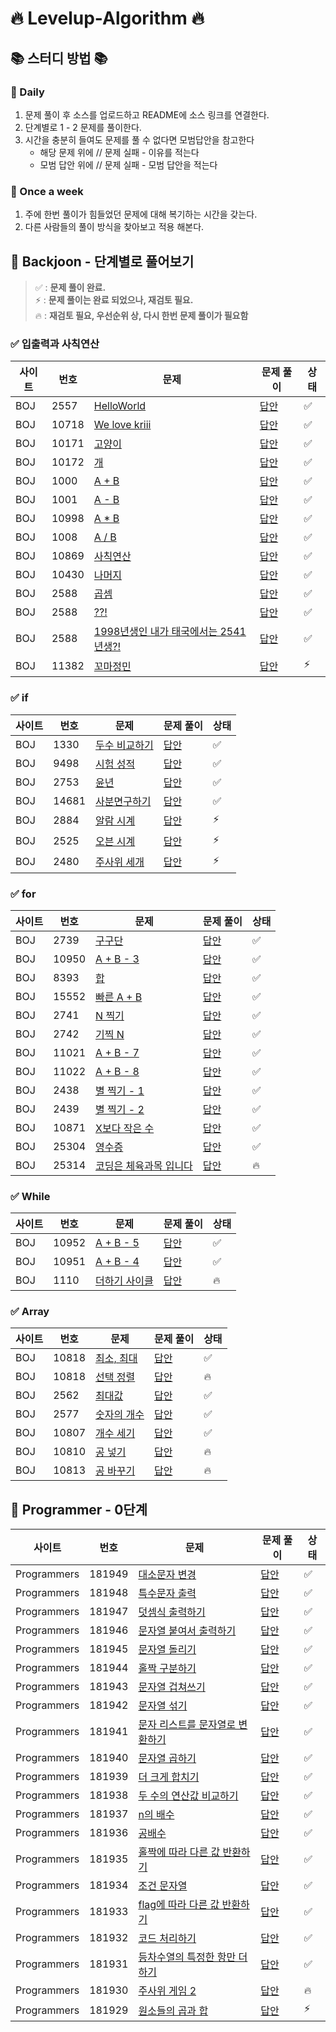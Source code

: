 # 🔥 Levelup-Algorithm 🔥

## 📚 스터디 방법 📚

### 📌 Daily

1. 문제 풀이 후 소스를 업로드하고 README에 소스 링크를 연결한다.
2. 단계별로 1 - 2 문제를 풀이한다.
3. 시간을 충분히 들여도 문제를 풀 수 없다면 모범답안을 참고한다
    - 해당 문제 위에 // 문제 실패 - 이유를 적는다
    - 모범 답안 위에 // 문제 실패 - 모범 답안을 적는다

### 📌 Once a week

1. 주에 한번 풀이가 힘들었던 문제에 대해 복기하는 시간을 갖는다.
2. 다른 사람들의 풀이 방식을 찾아보고 적용 해본다.

## 📄 Backjoon - 단계별로 풀어보기

> ✅ : **문제 풀이 완료.**  
> ⚡ : **문제 풀이는 완료 되었으나, 재검토 필요.**  
> 🔥 : **재검토 필요, 우선순위 상, 다시 한번 문제 풀이가 필요함** 

### ✅ 입출력과 사칙연산

| 사이트 | 번호    | 문제                                                                | 문제 풀이                                                         | 상태 |
|-----|-------|-------------------------------------------------------------------|---------------------------------------------------------------|---|
| BOJ | 2557  | [HelloWorld](https://www.acmicpc.net/problem/2557)                | [답안](./src/com/boj/algorithm/ch01_io/HelloWorld_2557.java)    | ✅ |
| BOJ | 10718 | [We love kriii](https://www.acmicpc.net/problem/10718)            | [답안](./src/com/boj/algorithm/ch01_io/WeLoveArmy_10718.java)   | ✅ |
| BOJ | 10171 | [고양이](https://www.acmicpc.net/problem/10171)                      | [답안](./src/com/boj/algorithm/ch01_io/PrintCat_10171.java)     | ✅ |
| BOJ | 10172 | [개](https://www.acmicpc.net/problem/10172)                        | [답안](./src/com/boj/algorithm/ch01_io/PrintDog_10172.java)     | ✅ |
| BOJ | 1000  | [A + B](https://www.acmicpc.net/problem/1000)                     | [답안](./src/com/boj/algorithm/ch01_io/Plus_1000.java)          | ✅ |
| BOJ | 1001  | [A - B](https://www.acmicpc.net/problem/1001)                     | [답안](./src/com/boj/algorithm/ch01_io/Minus_1001.java)         | ✅ |
| BOJ | 10998 | [A * B](https://www.acmicpc.net/problem/10998)                    | [답안](./src/com/boj/algorithm/ch01_io/MultiPly_10998.java)     | ✅ |
| BOJ | 1008  | [A / B](https://www.acmicpc.net/problem/1008)                     | [답안](./src/com/boj/algorithm/ch01_io/Divide_1008.java)        | ✅ |
| BOJ | 10869 | [사칙연산](https://www.acmicpc.net/problem/10869)                     | [답안](./src/com/boj/algorithm/ch01_io/Calculation_10869.java)  | ✅ |
| BOJ | 10430 | [나머지](https://www.acmicpc.net/problem/10430)                      | [답안](./src/com/boj/algorithm/ch01_io/CalRemain_10430.java)    | ✅ |
| BOJ | 2588  | [곱셈](https://www.acmicpc.net/problem/2588)                        | [답안](./src/com/boj/algorithm/ch01_io/Multiplication_2588.java) | ✅ |
| BOJ | 2588  | [??!](https://www.acmicpc.net/problem/10926)                      | [답안](./src/com/boj/algorithm/ch01_io/Joonas_10926.java)       | ✅ |
| BOJ | 2588  | [1998년생인 내가 태국에서는 2541년생?!](https://www.acmicpc.net/problem/18108) | [답안](./src/com/boj/algorithm/ch01_io/Bulgi_18108.java)        | ✅ |
| BOJ | 11382 | [꼬마정민](https://www.acmicpc.net/problem/11382)                     | [답안](./src/com/boj/algorithm/ch01_io/KidJungMin_11382.java)   | ⚡ |

### ✅ if

| 사이트 | 번호   | 문제                                             | 문제 풀이                                                      | 상태 |
|-----|------|------------------------------------------------|------------------------------------------------------------|---|
| BOJ | 1330 | [두수 비교하기](https://www.acmicpc.net/problem/1330) | [답안](src/com/boj/algorithm/ch02_if/CompareNumber_1330.java) | ✅ |
| BOJ | 9498 | [시험 성적](https://www.acmicpc.net/problem/9498)  | [답안](./src/com/boj/algorithm/ch02_if/TestScore_9498.java)  |  ✅ | 
| BOJ | 2753 | [윤년](https://www.acmicpc.net/problem/2753)     | [답안](./src/com/boj/algorithm/ch02_if/LeapYear_2753.java)   |  ✅ |
| BOJ | 14681 | [사분면구하기](https://www.acmicpc.net/problem/14681) | [답안](./src/com/boj/algorithm/ch02_if/Quadrant_14681.java)  |  ✅ |
| BOJ | 2884 | [알람 시계](https://www.acmicpc.net/problem/2884)  | [답안](./src/com/boj/algorithm/ch02_if/AlarmClock_2884.java) |  ⚡ |
| BOJ | 2525 | [오븐 시계](https://www.acmicpc.net/problem/2525)  | [답안](./src/com/boj/algorithm/ch02_if/OvenClock_2525.java)  |  ⚡ |
| BOJ | 2480 | [주사위 세개](https://www.acmicpc.net/problem/2480) | [답안](./src/com/boj/algorithm/ch02_if/Dice_2480.java)       |  ⚡ |

### ✅ for

| 사이트 | 번호    | 문제                                                    | 문제 풀이                                                             | 상태 |
|-----|-------|-------------------------------------------------------|-------------------------------------------------------------------|---|
| BOJ | 2739  | [구구단](https://www.acmicpc.net/problem/2739)           | [답안](src/com/boj/algorithm/ch03_for/MultiplicationTable_2739.java) | ✅ |
| BOJ | 10950 | [A + B - 3](https://www.acmicpc.net/problem/10950)    | [답안](src/com/boj/algorithm/ch03_for/TestCase_10950.java)          | ✅ |
| BOJ | 8393  | [합](https://www.acmicpc.net/problem/8393)             | [답안](src/com/boj/algorithm/ch03_for/Sum_8393.java)                | ✅ |
| BOJ | 15552 | [빠른 A + B](https://www.acmicpc.net/problem/15552)     | [답안](src/com/boj/algorithm/ch03_for/QuickSum_15552.java)          | ✅ |
| BOJ | 2741  | [N 찍기](https://www.acmicpc.net/problem/2741)          | [답안](src/com/boj/algorithm/ch03_for/PrintN_2741.java)             | ✅ |
| BOJ | 2742  | [기찍 N](https://www.acmicpc.net/problem/2742)          | [답안](src/com/boj/algorithm/ch03_for/PrintReverseN_2742.java)      | ✅ |
| BOJ | 11021 | [A + B - 7](https://www.acmicpc.net/problem/11021)    | [답안](src/com/boj/algorithm/ch03_for/PlusTestCase_11021.java)      | ✅ |
| BOJ | 11022 | [A + B - 8](https://www.acmicpc.net/problem/11022)    | [답안](src/com/boj/algorithm/ch03_for/PlusTestCasePretty_11022.java) | ✅ |
| BOJ | 2438  | [별 찍기 - 1](https://www.acmicpc.net/problem/2438)      | [답안](src/com/boj/algorithm/ch03_for/PrintStar_2438.java)          | ✅ |
| BOJ | 2439  | [별 찍기 - 2](https://www.acmicpc.net/problem/2439)      | [답안](src/com/boj/algorithm/ch03_for/PrintReverseStar_2439.java)   | ✅  |
| BOJ | 10871 | [X보다 작은 수](https://www.acmicpc.net/problem/10871)     | [답안](src/com/boj/algorithm/ch03_for/LessThanA_10871.java)         | ✅ |
| BOJ | 25304 | [영수증](https://www.acmicpc.net/problem/25304)          | [답안](src/com/boj/algorithm/ch03_for/Receipt_25304.java)           | ✅ |
| BOJ | 25314 | [코딩은 체육과목 입니다](https://www.acmicpc.net/problem/25314) | [답안](src/com/boj/algorithm/ch03_for/Nbyte_25314.java)             | 🔥 |

### ✅ While

| 사이트 | 번호    | 문제                                                | 문제 풀이                                                            | 상태  |
|-----|-------|---------------------------------------------------|------------------------------------------------------------------|-----|
| BOJ | 10952 | [A + B - 5](https://www.acmicpc.net/problem/10952) | [답안](src/com/boj/algorithm/ch04_while/TestCasePlusAB_10952.java) | ✅   |
| BOJ | 10951 | [A + B - 4](https://www.acmicpc.net/problem/10951) | [답안](src/com/boj/algorithm/ch04_while/TestCasePlusAB_10951.java) | ✅   |
| BOJ | 1110 | [더하기 사이클](https://www.acmicpc.net/problem/1110)   | [답안](src/com/boj/algorithm/ch04_while/PlusCycle_1110.java) | 🔥  |

### ✅ Array

| 사이트 | 번호    | 문제                                             | 문제 풀이                                                          | 상태 |
|-----|-------|------------------------------------------------|----------------------------------------------------------------|---|
| BOJ | 10818 | [최소, 최대](https://www.acmicpc.net/problem/10818) | [답안](src/com/boj/algorithm/ch05_array/MinAndMax_10818.java)    |  ✅ |
| BOJ | 10818 | [선택 정렬](https://www.acmicpc.net/problem/10818) | [답안](src/com/boj/algorithm/ch05_array/SelectionSort_10818.java) |  🔥 |
| BOJ | 2562  | [최대값](https://www.acmicpc.net/problem/2562)    | [답안](src/com/boj/algorithm/ch05_array/Max_2562.java)           | ✅ |
| BOJ | 2577  | [숫자의 개수](https://www.acmicpc.net/problem/2577) | [답안](src/com/boj/algorithm/ch05_array/CountNum_2577.java)      | ✅ |
| BOJ | 10807 | [개수 세기](https://www.acmicpc.net/problem/10807) | [답안](src/com/boj/algorithm/ch05_array/CountNumArr_10807.java)  | ✅ |
| BOJ | 10810 | [공 넣기](https://www.acmicpc.net/problem/10810)  | [답안](src/com/boj/algorithm/ch05_array/EnterBall_10810.java)    | 🔥 |
| BOJ | 10813 | [공 바꾸기](https://www.acmicpc.net/problem/10813) | [답안](src/com/boj/algorithm/ch05_array/ChangeBall_10813.java)   | 🔥 |

## 📄 Programmer - 0단계

| 사이트          | 번호     | 문제                                                                                                 | 문제 풀이                                                 | 상태 |
|--------------|--------|----------------------------------------------------------------------------------------------------|-------------------------------------------------------|--|
| Programmers  | 181949 | [대소문자 변경](https://school.programmers.co.kr/learn/courses/30/lessons/181949)                        | [답안](src/com/programmers/algorithm/lv00/_181949.java) | ✅ |
| Programmers  | 181948 | [특수문자 출력](https://school.programmers.co.kr/learn/courses/30/lessons/181948)                        | [답안](src/com/programmers/algorithm/lv00/_181948.java) |  ✅ | 
| Programmers  | 181947 | [덧셈식 출력하기](https://school.programmers.co.kr/learn/courses/30/lessons/181947)                       | [답안](src/com/programmers/algorithm/lv00/_181947.java) |  ✅ |
| Programmers  | 181946 | [문자열 붙여서 출력하기](https://school.programmers.co.kr/learn/courses/30/lessons/181946)                   | [답안](src/com/programmers/algorithm/lv00/_181946.java) |  ✅ |
| Programmers  | 181945 | [문자열 돌리기](https://school.programmers.co.kr/learn/courses/30/lessons/181945)                        | [답안](src/com/programmers/algorithm/lv00/_181945.java) | ✅ |
| Programmers  | 181944 | [홀짝 구분하기](https://school.programmers.co.kr/learn/courses/30/lessons/181944)                        | [답안](src/com/programmers/algorithm/lv00/_181945.java) | ✅ |
| Programmers  | 181943 | [문자열 겁쳐쓰기](https://school.programmers.co.kr/learn/courses/30/lessons/181943)                       | [답안](src/com/programmers/algorithm/lv00/_181943.java) | ✅ |
| Programmers  | 181942 | [문자열 섞기](https://school.programmers.co.kr/learn/courses/30/lessons/181942?language=java)           | [답안](src/com/programmers/algorithm/lv00/_181942.java) | ✅ |
| Programmers  | 181941 | [문자 리스트를 문자열로 변환하기](https://school.programmers.co.kr/learn/courses/30/lessons/181941?language=java) | [답안](src/com/programmers/algorithm/lv00/_181941.java) | ✅ |
| Programmers  | 181940 | [문자열 곱하기](https://school.programmers.co.kr/learn/courses/30/lessons/181940)                        | [답안](src/com/programmers/algorithm/lv00/_181940.java) | ✅ |
| Programmers  | 181939 | [더 크게 합치기](https://school.programmers.co.kr/learn/courses/30/lessons/181939)                       | [답안](src/com/programmers/algorithm/lv00/_181939.java) | ✅ |
| Programmers  | 181938 | [두 수의 연산값 비교하기](https://school.programmers.co.kr/learn/courses/30/lessons/181938)                  | [답안](src/com/programmers/algorithm/lv00/_181938.java) | ✅ |
| Programmers  | 181937 | [n의 배수](https://school.programmers.co.kr/learn/courses/30/lessons/181937)                          | [답안](src/com/programmers/algorithm/lv00/_181937.java) | ✅ |
| Programmers  | 181936 | [공배수](https://school.programmers.co.kr/learn/courses/30/lessons/181936)                            | [답안](src/com/programmers/algorithm/lv00/_181936.java) | ✅ |
| Programmers  | 181935 | [홀짝에 따라 다른 값 반환하기](https://school.programmers.co.kr/learn/courses/30/lessons/181935)               | [답안](src/com/programmers/algorithm/lv00/_181935.java) | ✅ |
| Programmers  | 181934 | [조건 문자열](https://school.programmers.co.kr/learn/courses/30/lessons/181934)                         | [답안](src/com/programmers/algorithm/lv00/_181934.java) | ✅ |
| Programmers  | 181933 | [flag에 따라 다른 값 반환하기](https://school.programmers.co.kr/learn/courses/30/lessons/181933)             | [답안](src/com/programmers/algorithm/lv00/_181933.java) | ✅ |
| Programmers  | 181932 | [코드 처리하기](https://school.programmers.co.kr/learn/courses/30/lessons/181932)                        | [답안](src/com/programmers/algorithm/lv00/_181932.java) | ✅ |
| Programmers  | 181931 | [등차수열의 특정한 항만 더하기](https://school.programmers.co.kr/learn/courses/30/lessons/181931)               | [답안](src/com/programmers/algorithm/lv00/_181931.java) | ✅ |
| Programmers  | 181930 | [주사위 게임 2](https://school.programmers.co.kr/learn/courses/30/lessons/181930)                       | [답안](src/com/programmers/algorithm/lv00/_181930.java) | 🔥 |
| Programmers  | 181929 | [원소들의 곱과 합](https://school.programmers.co.kr/learn/courses/30/lessons/181929)                      | [답안](src/com/programmers/algorithm/lv00/_181929.java) | ⚡ |
